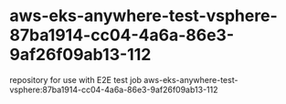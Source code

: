 # aws-eks-anywhere-test-vsphere-87ba1914-cc04-4a6a-86e3-9af26f09ab13-112
repository for use with E2E test job aws-eks-anywhere-test-vsphere:87ba1914-cc04-4a6a-86e3-9af26f09ab13-112
